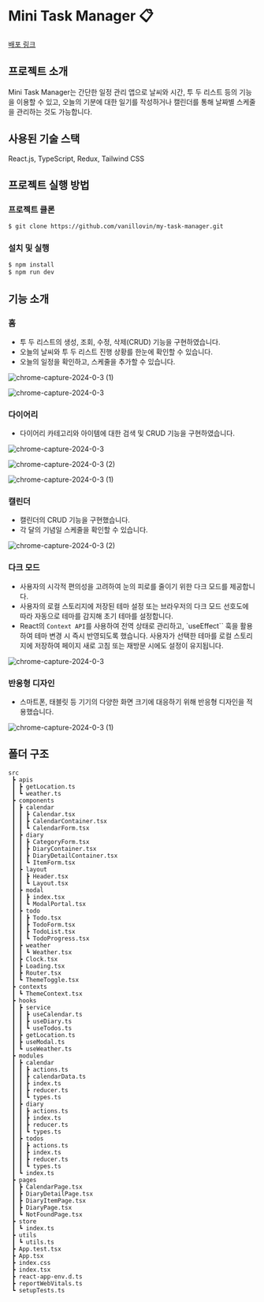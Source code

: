 # Mini Task Manager 📋

[배포 링크](https://mini-task-manager-git-master-vanillovin.vercel.app/)

## 프로젝트 소개

Mini Task Manager는 간단한 일정 관리 앱으로 날씨와 시간, 투 두 리스트 등의 기능을 이용할 수 있고, 오늘의 기분에 대한 일기를 작성하거나 캘린더를 통해 날짜별 스케줄을 관리하는 것도 가능합니다.

## 사용된 기술 스택

React.js, TypeScript, Redux, Tailwind CSS

## 프로젝트 실행 방법

### 프로젝트 클론

```bash
$ git clone https://github.com/vanillovin/my-task-manager.git
```

### 설치 및 실행

```bash
$ npm install
$ npm run dev
```

## 기능 소개

### 홈

- 투 두 리스트의 생성, 조회, 수정, 삭제(CRUD) 기능을 구현하였습니다.
- 오늘의 날씨와 투 두 리스트 진행 상황를 한눈에 확인할 수 있습니다.
- 오늘의 일정을 확인하고, 스케줄을 추가할 수 있습니다.

![chrome-capture-2024-0-3 (1)](https://github.com/vanillovin/my-task-manager/assets/70941696/d2dc0d0f-2716-42e3-abab-1d8b0db45fa0)

![chrome-capture-2024-0-3](https://github.com/vanillovin/my-task-manager/assets/70941696/2e2209ea-7236-41b8-af89-bb97b8076c73)

### 다이어리

- 다이어리 카테고리와 아이템에 대한 검색 및 CRUD 기능을 구현하였습니다.

![chrome-capture-2024-0-3](https://github.com/vanillovin/my-task-manager/assets/70941696/49bdc698-207f-46b6-ad80-2d314b98de9c)

![chrome-capture-2024-0-3 (2)](https://github.com/vanillovin/my-task-manager/assets/70941696/466a4f85-6ea4-4d77-b661-aa9772de6a75)

![chrome-capture-2024-0-3 (1)](https://github.com/vanillovin/my-task-manager/assets/70941696/5c592d1d-cba5-4cd1-8bb2-d424f144313c)

### 캘린더

- 캘린더의 CRUD 기능을 구현했습니다.
- 각 달의 기념일 스케줄을 확인할 수 있습니다.

![chrome-capture-2024-0-3 (2)](https://github.com/vanillovin/my-task-manager/assets/70941696/1bada8cd-b16b-4d7e-81b7-78f1397c858f)

### 다크 모드

- 사용자의 시각적 편의성을 고려하여 눈의 피로를 줄이기 위한 다크 모드를 제공합니다.
- 사용자의 로컬 스토리지에 저장된 테마 설정 또는 브라우저의 다크 모드 선호도에 따라 자동으로 테마를 감지해 초기 테마를 설정합니다.
- React의 `Context API`를 사용하여 전역 상태로 관리하고, `useEffect`` 훅을 활용하여 테마 변경 시 즉시 반영되도록 했습니다. 사용자가 선택한 테마를 로컬 스토리지에 저장하여 페이지 새로 고침 또는 재방문 시에도 설정이 유지됩니다.

![chrome-capture-2024-0-3](https://github.com/vanillovin/my-task-manager/assets/70941696/39a51e3f-b04d-40b0-9145-8c0b99e5d5d4)

### 반응형 디자인

- 스마트폰, 태블릿 등 기기의 다양한 화면 크기에 대응하기 위해 반응형 디자인을 적용했습니다.

![chrome-capture-2024-0-3 (1)](https://github.com/vanillovin/my-task-manager/assets/70941696/f94e3b21-7552-4bd2-bf8c-7197911da0a6)

## 폴더 구조

```
src
 ┣ apis
 ┃ ┣ getLocation.ts
 ┃ ┗ weather.ts
 ┣ components
 ┃ ┣ calendar
 ┃ ┃ ┣ Calendar.tsx
 ┃ ┃ ┣ CalendarContainer.tsx
 ┃ ┃ ┗ CalendarForm.tsx
 ┃ ┣ diary
 ┃ ┃ ┣ CategoryForm.tsx
 ┃ ┃ ┣ DiaryContainer.tsx
 ┃ ┃ ┣ DiaryDetailContainer.tsx
 ┃ ┃ ┗ ItemForm.tsx
 ┃ ┣ layout
 ┃ ┃ ┣ Header.tsx
 ┃ ┃ ┗ Layout.tsx
 ┃ ┣ modal
 ┃ ┃ ┣ index.tsx
 ┃ ┃ ┗ ModalPortal.tsx
 ┃ ┣ todo
 ┃ ┃ ┣ Todo.tsx
 ┃ ┃ ┣ TodoForm.tsx
 ┃ ┃ ┣ TodoList.tsx
 ┃ ┃ ┗ TodoProgress.tsx
 ┃ ┣ weather
 ┃ ┃ ┗ Weather.tsx
 ┃ ┣ Clock.tsx
 ┃ ┣ Loading.tsx
 ┃ ┣ Router.tsx
 ┃ ┗ ThemeToggle.tsx
 ┣ contexts
 ┃ ┗ ThemeContext.tsx
 ┣ hooks
 ┃ ┣ service
 ┃ ┃ ┣ useCalendar.ts
 ┃ ┃ ┣ useDiary.ts
 ┃ ┃ ┗ useTodos.ts
 ┃ ┣ getLocation.ts
 ┃ ┣ useModal.ts
 ┃ ┗ useWeather.ts
 ┣ modules
 ┃ ┣ calendar
 ┃ ┃ ┣ actions.ts
 ┃ ┃ ┣ calendarData.ts
 ┃ ┃ ┣ index.ts
 ┃ ┃ ┣ reducer.ts
 ┃ ┃ ┗ types.ts
 ┃ ┣ diary
 ┃ ┃ ┣ actions.ts
 ┃ ┃ ┣ index.ts
 ┃ ┃ ┣ reducer.ts
 ┃ ┃ ┗ types.ts
 ┃ ┣ todos
 ┃ ┃ ┣ actions.ts
 ┃ ┃ ┣ index.ts
 ┃ ┃ ┣ reducer.ts
 ┃ ┃ ┗ types.ts
 ┃ ┗ index.ts
 ┣ pages
 ┃ ┣ CalendarPage.tsx
 ┃ ┣ DiaryDetailPage.tsx
 ┃ ┣ DiaryItemPage.tsx
 ┃ ┣ DiaryPage.tsx
 ┃ ┗ NotFoundPage.tsx
 ┣ store
 ┃ ┗ index.ts
 ┣ utils
 ┃ ┗ utils.ts
 ┣ App.test.tsx
 ┣ App.tsx
 ┣ index.css
 ┣ index.tsx
 ┣ react-app-env.d.ts
 ┣ reportWebVitals.ts
 ┗ setupTests.ts
```
